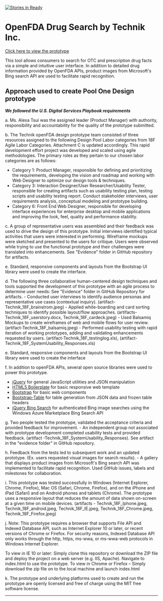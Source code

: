 [![Stories in Ready](https://badge.waffle.io/TechnikInc/openFDA-DesignPrototype.png?label=ready&title=Ready)](https://waffle.io/TechnikInc/openFDA-DesignPrototype)
# OpenFDA Drug Search by Technik Inc. 

[Click here to view the prototype](http://TechnikInc.github.io/openFDA-DesignPrototype)

This tool allows consumers to search for OTC and prescription drug facts via a simple and intuitive user interface. In addition to detailed drug information provided by OpenFDA APIs, product images from Microsoft's Bing search API are used to facilitate rapid recognition.

## Approach used to create Pool One Design prototype

***We followed the U.S. Digital Services Playbook requirements***

a. Ms. Alexa Tsui was the assigned leader (Product Manager) with authority, responsibility and accountability for the quality of the prototype submitted.

b. The Technik openFDA design prototype team consisted of three resources assigned to the following Design Pool Labor categories from 18F Agile Labor Categories. Attachment C is updated accordingly. 
This rapid development effort project was developed and scaled using agile methodologies. The primary roles as they pertain to our chosen labor categories are as follows: 
- Category 1: Product Manager, responsible for defining and prioritizing the requirements, developing the vision and roadmap and working with Web Designer to optimize our design tools & techniques.
- Category 3: Interaction Designer/User Researcher/Usability Tester, responsible for creating artifacts such as usability testing plan, testing scripts and usability testing report. Conduct stakeholder interviews, user requirements analysis, conceptual modeling and prototype building. 
- Category 6: Front End Web Designer, responsible for developing interface experiences for enterprise desktop and mobile applications and improving the look, feel, quality and performance stability.


c. A group of representative users was assembled and their feedback was used to drive the design of this prototype. Initial interviews identified typical activities that users were interested in performing. Wireframe mockups were sketched and presented to the users for critique. Users were observed while trying to use the functional prototype and their challenges were translated into enhancements. See "Evidence" folder in GitHub repository for artifacts.




   

e. Standard, responsive components and layouts from the Bootstrap UI library were used to create the interface.

d. The following three collaborative human-centered design techniques and tools supported the development of this prototype with an agile process to determine user needs: See "Evidence" folder in GitHub Repository for artifacts. - Conducted user interviews to identify audience personas and representative use cases (contextual inquiry). (artifact-Technik_18F_brainstrom.jpeg) - Applied white-boarding and card sorting techniques to identify possible layout/flow approaches. (artifacts-Technik_18F_userstory.docx, Technik_18F_cardeck.jpeg) - Used Balsamiq Mockups to create wireframes of web and mobile flows for user review. (artifact-Technik_18F_balsamiq.jpeg) - Performed usability testing with rapid iteration of working prototypes, adding and validating enhancements requested by users. (artifact-Technik_18F_testinglog.xls), (artifact-Technik_18F_SystemUsability_Responses.xls)

e. Standard, responsive components and layouts from the Bootstrap UI library were used to create the interface


f. In addition to openFDA APIs, several open source libraries were used to power this prototype.
 - [jQuery](https://jquery.com/) for general JavaScript utilities and
   JSON manipulation
 -  [HTML5   Boilerplate](https://github.com/h5bp/html5-boilerplate) for basic responsive web template 
 - [Bootstrap](http://getbootstrap.com/) for basic web components
 - [Bootstrap-Table](https://github.com/wenzhixin/bootstrap-table) for table generation from JSON data and frozen table headers
 - [jQuery Bing Search](http://cbenard.github.io/jquery-bingsearch/) for authenticated Bing image searches using the Windows Azure Marketplace Bing Search API

g. Two people tested the prototype, validated the acceptance criteria and provided feedback for improvement. - An independent group not associated with prototype development completed usability tests and provided feedback. (artifact -Technik_18F_SystemUsability_Responses). See artifact in the "evidence folder" in GitHub repository.

h. Feedback from the tests led to subsequent work and an updated prototype. (Ex. users requested visual images for search results). - A gallery that displays product images from Microsoft's Bing search API was implemented to facilitate rapid recognition. Used GitHub issues, labels and milestones for collaboration.
 
i. This prototype was tested successfully in Windows (Internet Explorer, Chrome, Firefox), Mac OS (Safari, Chrome, Firefox), and on the iPhone and iPad (Safari) and on Android phones and tablets (Chrome). The prototype uses a responsive layout that reduces the amount of data shown on-screen at a given time on mobile devices. (artifacts - Technik_18F_Iphone.jpeg, Technik_18F_android.jpeg, Technik_18F_IE.jpeg, Technik_18F_Chrome.jpeg, Technik_18F_Firefox.jpeg)
 
j. Note: This prototype requires a browser that supports File API and Indexed Database API, such as Internet Explorer 10 or later, or recent versions of Chrome or Firefox. For security reasons, Indexed Database API only works through the http, https, ms-wwa, or ms-wwa-web protocols in Windows Internet Explorer. 

To view in IE 10 or later: Simply clone this repository or download the ZIP file and deploy the project on a web server (e.g. IIS, Apache). Navigate to index.html to use the prototype.
To view in Chrome or Firefox – Simply download the zip file on to the local machine and launch index.html

k. The prototype and underlying platforms used to create and run the prototype are openly licensed and free of charge using the MIT free software license.


----------
